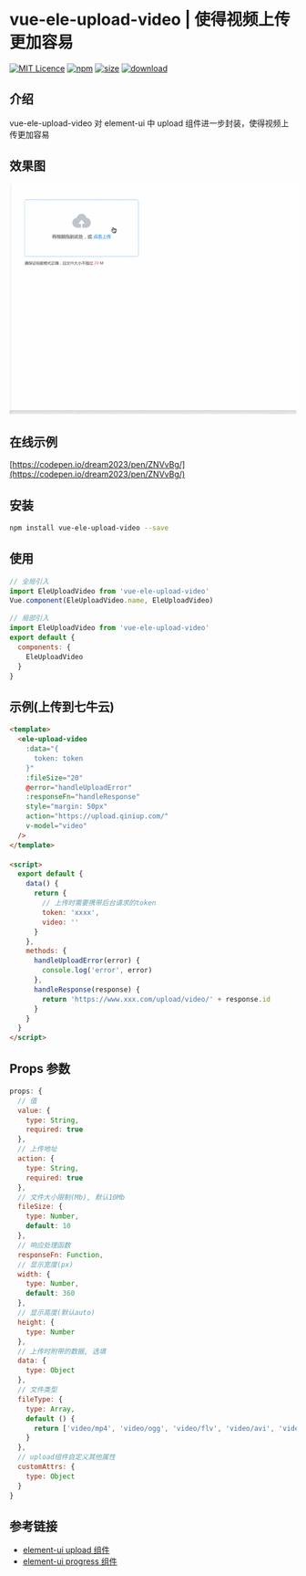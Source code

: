 # vue-ele-upload-video | 使得视频上传更加容易

[![MIT Licence](https://badges.frapsoft.com/os/mit/mit.svg)](https://opensource.org/licenses/mit-license.php)
[![npm](https://img.shields.io/npm/v/vue-ele-upload-video.svg)](https://www.npmjs.com/package/vue-ele-upload-video)
[![size](https://img.shields.io/bundlephobia/minzip/vue-ele-upload-video.svg)](https://www.npmjs.com/package/vue-ele-upload-video)
[![download](https://img.shields.io/npm/dw/vue-ele-upload-video.svg)](https://npmcharts.com/compare/vue-ele-upload-video?minimal=true)

## 介绍

vue-ele-upload-video 对 element-ui 中 upload 组件进一步封装，使得视频上传更加容易

## 效果图

![效果图](./public/example.gif)

## 在线示例

[https://codepen.io/dream2023/pen/ZNVvBg/](https://codepen.io/dream2023/pen/ZNVvBg/)

## 安装

```bash
npm install vue-ele-upload-video --save
```

## 使用

```js
// 全局引入
import EleUploadVideo from 'vue-ele-upload-video'
Vue.component(EleUploadVideo.name, EleUploadVideo)
```

```js
// 局部引入
import EleUploadVideo from 'vue-ele-upload-video'
export default {
  components: {
    EleUploadVideo
  }
}
```

## 示例(上传到七牛云)

```html
<template>
  <ele-upload-video
    :data="{
      token: token
    }"
    :fileSize="20"
    @error="handleUploadError"
    :responseFn="handleResponse"
    style="margin: 50px"
    action="https://upload.qiniup.com/"
    v-model="video"
  />
</template>

<script>
  export default {
    data() {
      return {
        // 上传时需要携带后台请求的token
        token: 'xxxx',
        video: ''
      }
    },
    methods: {
      handleUploadError(error) {
        console.log('error', error)
      },
      handleResponse(response) {
        return 'https://www.xxx.com/upload/video/' + response.id
      }
    }
  }
</script>
```

## Props 参数

```js
props: {
  // 值
  value: {
    type: String,
    required: true
  },
  // 上传地址
  action: {
    type: String,
    required: true
  },
  // 文件大小限制(Mb), 默认10Mb
  fileSize: {
    type: Number,
    default: 10
  },
  // 响应处理函数
  responseFn: Function,
  // 显示宽度(px)
  width: {
    type: Number,
    default: 360
  },
  // 显示高度(默认auto)
  height: {
    type: Number
  },
  // 上传时附带的数据, 选填
  data: {
    type: Object
  },
  // 文件类型
  fileType: {
    type: Array,
    default () {
      return ['video/mp4', 'video/ogg', 'video/flv', 'video/avi', 'video/wmv', 'video/rmvb']
    }
  },
  // upload组件自定义其他属性
  customAttrs: {
    type: Object
  }
}
```

## 参考链接

- [element-ui upload 组件](https://element.eleme.cn/#/zh-CN/component/upload)
- [element-ui progress 组件](https://element.eleme.cn/#/zh-CN/component/progress)
